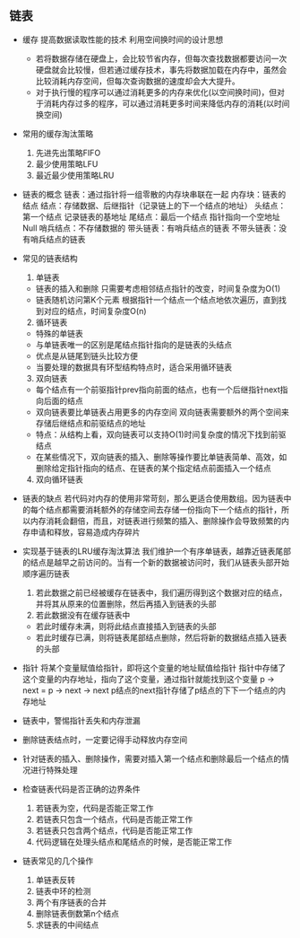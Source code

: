 ## 链表

- 缓存 提高数据读取性能的技术 利用空间换时间的设计思想
  - 若将数据存储在硬盘上，会比较节省内存，但每次查找数据都要访问一次硬盘就会比较慢，但若通过缓存技术，事先将数据加载在内存中，虽然会比较消耗内存空间，但每次查询数据的速度却会大大提升。
  - 对于执行慢的程序可以通过消耗更多的内存来优化(以空间换时间)，但对于消耗内存过多的程序，可以通过消耗更多时间来降低内存的消耗(以时间换空间)

- 常用的缓存淘汰策略
  1. 先进先出策略FIFO
  2. 最少使用策略LFU
  3. 最近最少使用策略LRU

- 链表的概念
  链表：通过指针将一组零散的内存块串联在一起
  内存块：链表的结点
  结点：存储数据、后继指针（记录链上的下一个结点的地址）
  头结点：第一个结点 记录链表的基地址
  尾结点：最后一个结点 指针指向一个空地址Null
  哨兵结点：不存储数据的
  带头链表：有哨兵结点的链表
  不带头链表：没有哨兵结点的链表

- 常见的链表结构
  1. 单链表
    - 链表的插入和删除
      只需要考虑相邻结点指针的改变，时间复杂度为O(1)
    - 链表随机访问第K个元素
      根据指针一个结点一个结点地依次遍历，直到找到对应的结点，时间复杂度O(n)

  2. 循环链表
    - 特殊的单链表
    - 与单链表唯一的区别是尾结点指针指向的是链表的头结点
    - 优点是从链尾到链头比较方便
    - 当要处理的数据具有环型结构特点时，适合采用循环链表
  
  3. 双向链表
    - 每个结点有一个前驱指针prev指向前面的结点，也有一个后继指针next指向后面的结点
    - 双向链表要比单链表占用更多的内存空间
      双向链表需要额外的两个空间来存储后继结点和前驱结点的地址
    - 特点：从结构上看，双向链表可以支持O(1)时间复杂度的情况下找到前驱结点
    - 在某些情况下，双向链表的插入、删除等操作要比单链表简单、高效，如删除给定指针指向的结点、在链表的某个指定结点前面插入一个结点

  4. 双向循环链表

- 链表的缺点
  若代码对内存的使用非常苛刻，那么更适合使用数组。因为链表中的每个结点都需要消耗额外的存储空间去存储一份指向下一个结点的指针，所以内存消耗会翻倍，而且，对链表进行频繁的插入、删除操作会导致频繁的内存申请和释放，容易造成内存碎片

- 实现基于链表的LRU缓存淘汰算法
  我们维护一个有序单链表，越靠近链表尾部的结点是越早之前访问的。当有一个新的数据被访问时，我们从链表头部开始顺序遍历链表
  1. 若此数据之前已经被缓存在链表中，我们遍历得到这个数据对应的结点，并将其从原来的位置删除，然后再插入到链表的头部
  2. 若此数据没有在缓存链表中
    - 若此时缓存未满，则将此结点直接插入到链表的头部
    - 若此时缓存已满，则将链表尾部结点删除，然后将新的数据结点插入链表的头部

- 指针 
  将某个变量赋值给指针，即将这个变量的地址赋值给指针
  指针中存储了这个变量的内存地址，指向了这个变量，通过指针就能找到这个变量
  p -> next = p -> next -> next  p结点的next指针存储了p结点的下下一个结点的内存地址

- 链表中，警惕指针丢失和内存泄漏

- 删除链表结点时，一定要记得手动释放内存空间

- 针对链表的插入、删除操作，需要对插入第一个结点和删除最后一个结点的情况进行特殊处理

- 检查链表代码是否正确的边界条件
  1. 若链表为空，代码是否能正常工作
  2. 若链表只包含一个结点，代码是否能正常工作
  3. 若链表只包含两个结点，代码是否能正常工作
  4. 代码逻辑在处理头结点和尾结点的时候，是否能正常工作

- 链表常见的几个操作
  1. 单链表反转
  2. 链表中环的检测
  3. 两个有序链表的合并
  4. 删除链表倒数第n个结点
  5. 求链表的中间结点